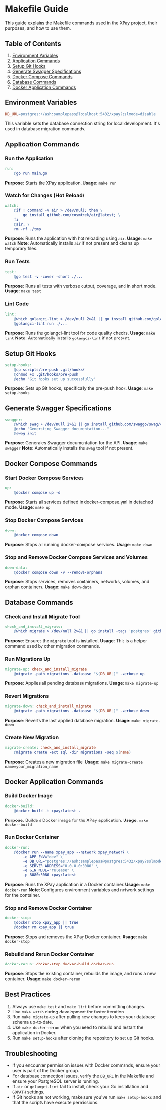 # Makefile Guide

This guide explains the Makefile commands used in the XPay project, their purposes, and how to use them.

## Table of Contents
1. [Environment Variables](#environment-variables)
2. [Application Commands](#application-commands)
3. [Setup Git Hooks](#setup-git-hooks)
4. [Generate Swagger Specifications](#generate-swagger-specifications)
4. [Docker Compose Commands](#docker-compose-commands)
5. [Database Commands](#database-commands)
6. [Docker Application Commands](#docker-application-commands)

## Environment Variables

```makefile
DB_URL=postgres://ash:samplepass@localhost:5432/xpay?sslmode=disable
```

This variable sets the database connection string for local development. It's used in database migration commands.

## Application Commands

### Run the Application
```makefile
run:
	@go run main.go
```
**Purpose**: Starts the XPay application.
**Usage**: `make run`

### Watch for Changes (Hot Reload)
```makefile
watch:
	@if ! command -v air > /dev/null; then \
		go install github.com/cosmtrek/air@latest; \
	fi
	@air; \
	rm -rf ./tmp
```
**Purpose**: Runs the application with hot reloading using `air`.
**Usage**: `make watch`
**Note**: Automatically installs `air` if not present and cleans up temporary files.

### Run Tests
```makefile
test:
	@go test -v -cover -short ./...
```
**Purpose**: Runs all tests with verbose output, coverage, and in short mode.
**Usage**: `make test`

### Lint Code
```makefile
lint:
	@which golangci-lint > /dev/null 2>&1 || go install github.com/golangci/golangci-lint/cmd/golangci-lint@latest
	@golangci-lint run ./...
```
**Purpose**: Runs the golangci-lint tool for code quality checks.
**Usage**: `make lint`
**Note**: Automatically installs `golangci-lint` if not present.

## Setup Git Hooks

```makefile
setup-hooks:
	@cp scripts/pre-push .git/hooks/
	@chmod +x .git/hooks/pre-push
	@echo "Git hooks set up successfully"
```
**Purpose**: Sets up Git hooks, specifically the pre-push hook.
**Usage**: `make setup-hooks`

## Generate Swagger Specifications
```makefile
swagger:
	@which swag > /dev/null 2>&1 || go install github.com/swaggo/swag/cmd/swag@latest
	@echo "Generating Swagger documentation..."
	@swag init
```
**Purpose**: Generates Swagger documentation for the API.
**Usage**: `make swagger`
**Note**: Automatically installs the `swag` tool if not present.

## Docker Compose Commands

### Start Docker Compose Services
```makefile
up:
	@docker compose up -d
```
**Purpose**: Starts all services defined in docker-compose.yml in detached mode.
**Usage**: `make up`

### Stop Docker Compose Services
```makefile
down:
	@docker compose down
```
**Purpose**: Stops all running docker-compose services.
**Usage**: `make down`

### Stop and Remove Docker Compose Services and Volumes
```makefile
down-data:
	@docker compose down -v --remove-orphans
```
**Purpose**: Stops services, removes containers, networks, volumes, and orphan containers.
**Usage**: `make down-data`

## Database Commands

### Check and Install Migrate Tool
```makefile
check_and_install_migrate:
	@which migrate > /dev/null 2>&1 || go install -tags 'postgres' github.com/golang-migrate/migrate/v4/cmd/migrate@latest
```
**Purpose**: Ensures the `migrate` tool is installed.
**Usage**: This is a helper command used by other migration commands.

### Run Migrations Up
```makefile
migrate-up: check_and_install_migrate
	@migrate -path migrations -database "$(DB_URL)" -verbose up
```
**Purpose**: Applies all pending database migrations.
**Usage**: `make migrate-up`

### Revert Migrations
```makefile
migrate-down: check_and_install_migrate
	@migrate -path migrations -database "$(DB_URL)" -verbose down
```
**Purpose**: Reverts the last applied database migration.
**Usage**: `make migrate-down`

### Create New Migration
```makefile
migrate-create: check_and_install_migrate
	@migrate create -ext sql -dir migrations -seq $(name)
```
**Purpose**: Creates a new migration file.
**Usage**: `make migrate-create name=your_migration_name`

## Docker Application Commands

### Build Docker Image
```makefile
docker-build:
	@docker build -t xpay:latest .
```
**Purpose**: Builds a Docker image for the XPay application.
**Usage**: `make docker-build`

### Run Docker Container
```makefile
docker-run:
	@docker run --name xpay_app --network xpay_network \
		-e APP_ENV="dev" \
		-e DB_URL="postgres://ash:samplepass@postgres:5432/xpay?sslmode=disable&timezone=UTC" \
		-e SERVER_ADDRESS="0.0.0.0:8080" \
		-e GIN_MODE="release" \
		-p 8080:8080 xpay:latest
```
**Purpose**: Runs the XPay application in a Docker container.
**Usage**: `make docker-run`
**Note**: Configures environment variables and network settings for the container.

### Stop and Remove Docker Container
```makefile
docker-stop:
	@docker stop xpay_app || true
	@docker rm xpay_app || true
```
**Purpose**: Stops and removes the XPay Docker container.
**Usage**: `make docker-stop`

### Rebuild and Rerun Docker Container
```makefile
docker-rerun: docker-stop docker-build docker-run
```
**Purpose**: Stops the existing container, rebuilds the image, and runs a new container.
**Usage**: `make docker-rerun`

## Best Practices

1. Always use `make test` and `make lint` before committing changes.
2. Use `make watch` during development for faster iteration.
3. Run `make migrate-up` after pulling new changes to keep your database schema up-to-date.
4. Use `make docker-rerun` when you need to rebuild and restart the application in Docker.
5. Run `make setup-hooks` after cloning the repository to set up Git hooks.

## Troubleshooting

- If you encounter permission issues with Docker commands, ensure your user is part of the Docker group.
- For database connection issues, verify the `DB_URL` in the Makefile and ensure your PostgreSQL server is running.
- If `air` or `golangci-lint` fail to install, check your Go installation and `GOPATH` settings.
- If Git hooks are not working, make sure you've run `make setup-hooks` and that the scripts have execute permissions.

